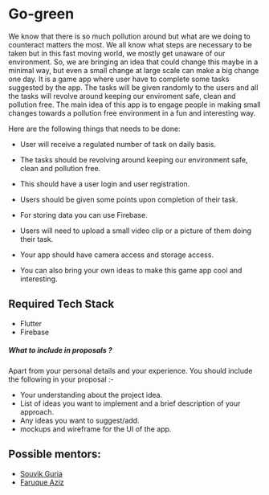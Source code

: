 # Go-green

We know that there is so much pollution around but what are we doing to counteract matters the most. We all know what steps are necessary to be taken but in this fast moving world, we mostly get unaware of our environment. So, we are bringing an idea that could change this maybe in a minimal way, but even a small change at large scale can make a big change one day.
It is a game app where user have to complete some tasks suggested by the app. The tasks will be given randomly to the users and all the tasks will revolve around keeping our enviroment safe, clean and pollution free. The main idea of this app is to engage people in making small changes towards a pollution free environment in a fun and interesting way.

Here are the following things that needs to be done:

- User will receive a regulated number of task on daily basis.

- The tasks should be revolving around keeping our environment safe, clean and pollution free.

- This should have a user login and user registration.

- Users should be given some points upon completion of their task.

- For storing data you can use Firebase.

- Users will need to upload a small video clip or a picture of them doing their task.

- Your app should have camera access and storage access.

- You can also bring your own ideas to make this game app cool and interesting.

## Required Tech Stack

- Flutter
- Firebase

##### What to include in proposals ?
Apart from your personal details and your experience. You should include the following in your proposal :-

- Your understanding about the project idea.
- List of ideas you want to implement and a brief description of your approach.
- Any ideas you want to suggest/add.
- mockups and wireframe for the UI of the app.

## Possible mentors: 

- [Souvik Guria](https://www.github.com/devSouvik)
- [Faruque Aziz](https://github.com/frk611)
